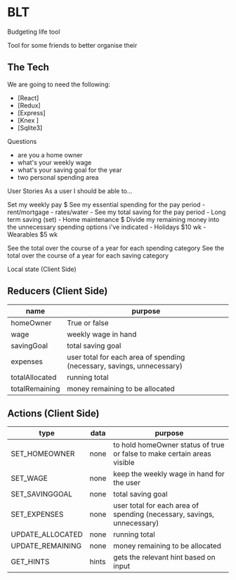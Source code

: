 # BLT
Budgeting life tool

Tool for some friends to better organise their


## The Tech

We are going to need the following:

* [React]
* [Redux]
* [Express]
* [Knex ]
* [Sqlite3]

Questions
- are you a home owner
- what's your weekly wage 
- what's your saving goal for the year 
- two personal spending area



User Stories
As a user I should be able to...

Set my weekly pay $
See my essential spending for the pay period
    - rent/mortgage 
    - rates/water 
    - 
See my total saving for the pay period
    - Long term saving (set)
    - Home maintenance $
Divide my remaining money into the unnecessary spending options i've indicated
    - Holidays $10 wk
    - Wearables $5 wk 
    
See the total over the course of a year for each spending category 
See the total over the course of a year for each saving category 

Local state (Client Side) 


## Reducers (Client Side)

  | name | purpose |
  | --- | --- |
  | homeOwner | True or false |
  | wage | weekly wage in hand |
  | savingGoal | total saving goal |
  | expenses | user total for each area of spending (necessary, savings, unnecessary) |
  | totalAllocated | running total |
  | totalRemaining | money remaining to be allocated |

  
## Actions (Client Side)

  | type | data | purpose |
  | --- | --- | --- |
  | SET_HOMEOWNER | none | to hold homeOwner status of true or false to make certain areas visible |
  | SET_WAGE | none | keep the weekly wage in hand for the user|
  | SET_SAVINGGOAL | none | total saving goal |
  | SET_EXPENSES | none | user total for each area of spending (necessary, savings, unnecessary) |
  | UPDATE_ALLOCATED | none | running total |
  | UPDATE_REMAINING | none | money remaining to be allocated |
  | GET_HINTS | hints | gets the relevant hint based on input |


















